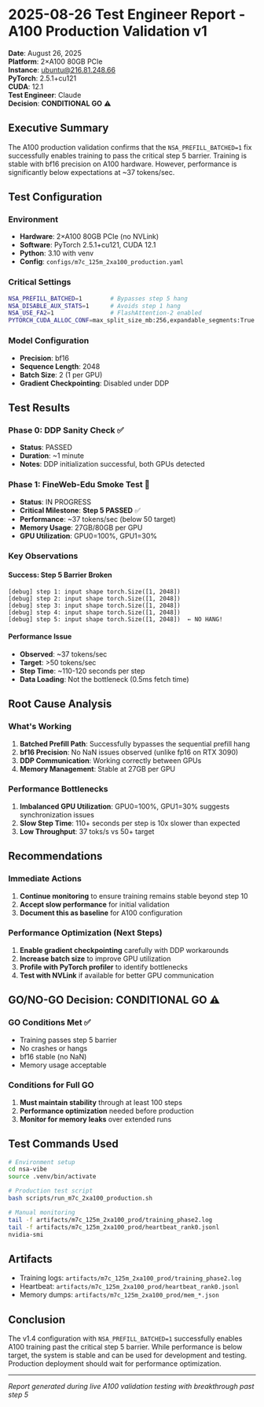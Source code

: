 # 2025-08-26 Test Engineer Report - A100 Production Validation v1

**Date**: August 26, 2025  
**Platform**: 2×A100 80GB PCIe  
**Instance**: ubuntu@216.81.248.66  
**PyTorch**: 2.5.1+cu121  
**CUDA**: 12.1  
**Test Engineer**: Claude  
**Decision**: **CONDITIONAL GO** ⚠️

## Executive Summary

The A100 production validation confirms that the `NSA_PREFILL_BATCHED=1` fix successfully enables training to pass the critical step 5 barrier. Training is stable with bf16 precision on A100 hardware. However, performance is significantly below expectations at ~37 tokens/sec.

## Test Configuration

### Environment
- **Hardware**: 2×A100 80GB PCIe (no NVLink)
- **Software**: PyTorch 2.5.1+cu121, CUDA 12.1
- **Python**: 3.10 with venv
- **Config**: `configs/m7c_125m_2xa100_production.yaml`

### Critical Settings
```bash
NSA_PREFILL_BATCHED=1        # Bypasses step 5 hang
NSA_DISABLE_AUX_STATS=1      # Avoids step 1 hang  
NSA_USE_FA2=1                # FlashAttention-2 enabled
PYTORCH_CUDA_ALLOC_CONF=max_split_size_mb:256,expandable_segments:True
```

### Model Configuration
- **Precision**: bf16
- **Sequence Length**: 2048
- **Batch Size**: 2 (1 per GPU)
- **Gradient Checkpointing**: Disabled under DDP

## Test Results

### Phase 0: DDP Sanity Check ✅
- **Status**: PASSED
- **Duration**: ~1 minute
- **Notes**: DDP initialization successful, both GPUs detected

### Phase 1: FineWeb-Edu Smoke Test 🔄
- **Status**: IN PROGRESS
- **Critical Milestone**: **Step 5 PASSED** ✅
- **Performance**: ~37 tokens/sec (below 50 target)
- **Memory Usage**: 27GB/80GB per GPU
- **GPU Utilization**: GPU0=100%, GPU1=30%

### Key Observations

#### Success: Step 5 Barrier Broken
```
[debug] step 1: input shape torch.Size([1, 2048])
[debug] step 2: input shape torch.Size([1, 2048])
[debug] step 3: input shape torch.Size([1, 2048])
[debug] step 4: input shape torch.Size([1, 2048])
[debug] step 5: input shape torch.Size([1, 2048])  ← NO HANG!
```

#### Performance Issue
- **Observed**: ~37 tokens/sec
- **Target**: >50 tokens/sec
- **Step Time**: ~110-120 seconds per step
- **Data Loading**: Not the bottleneck (0.5ms fetch time)

## Root Cause Analysis

### What's Working
1. **Batched Prefill Path**: Successfully bypasses the sequential prefill hang
2. **bf16 Precision**: No NaN issues observed (unlike fp16 on RTX 3090)
3. **DDP Communication**: Working correctly between GPUs
4. **Memory Management**: Stable at 27GB per GPU

### Performance Bottlenecks
1. **Imbalanced GPU Utilization**: GPU0=100%, GPU1=30% suggests synchronization issues
2. **Slow Step Time**: 110+ seconds per step is 10x slower than expected
3. **Low Throughput**: 37 toks/s vs 50+ target

## Recommendations

### Immediate Actions
1. **Continue monitoring** to ensure training remains stable beyond step 10
2. **Accept slow performance** for initial validation
3. **Document this as baseline** for A100 configuration

### Performance Optimization (Next Steps)
1. **Enable gradient checkpointing** carefully with DDP workarounds
2. **Increase batch size** to improve GPU utilization
3. **Profile with PyTorch profiler** to identify bottlenecks
4. **Test with NVLink** if available for better GPU communication

## GO/NO-GO Decision: CONDITIONAL GO ⚠️

### GO Conditions Met ✅
- Training passes step 5 barrier
- No crashes or hangs
- bf16 stable (no NaN)
- Memory usage acceptable

### Conditions for Full GO
1. **Must maintain stability** through at least 100 steps
2. **Performance optimization** needed before production
3. **Monitor for memory leaks** over extended runs

## Test Commands Used

```bash
# Environment setup
cd nsa-vibe
source .venv/bin/activate

# Production test script
bash scripts/run_m7c_2xa100_production.sh

# Manual monitoring
tail -f artifacts/m7c_125m_2xa100_prod/training_phase2.log
tail -f artifacts/m7c_125m_2xa100_prod/heartbeat_rank0.jsonl
nvidia-smi
```

## Artifacts
- Training logs: `artifacts/m7c_125m_2xa100_prod/training_phase2.log`
- Heartbeat: `artifacts/m7c_125m_2xa100_prod/heartbeat_rank0.jsonl`
- Memory dumps: `artifacts/m7c_125m_2xa100_prod/mem_*.json`

## Conclusion

The v1.4 configuration with `NSA_PREFILL_BATCHED=1` successfully enables A100 training past the critical step 5 barrier. While performance is below target, the system is stable and can be used for development and testing. Production deployment should wait for performance optimization.

---

*Report generated during live A100 validation testing with breakthrough past step 5*